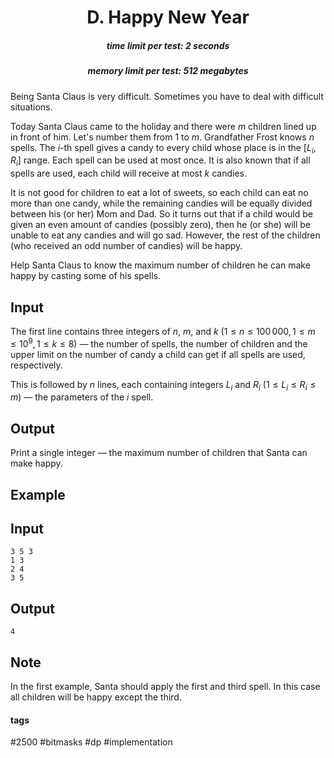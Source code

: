 <h1 style='text-align: center;'> D. Happy New Year</h1>

<h5 style='text-align: center;'>time limit per test: 2 seconds</h5>
<h5 style='text-align: center;'>memory limit per test: 512 megabytes</h5>

Being Santa Claus is very difficult. Sometimes you have to deal with difficult situations.

Today Santa Claus came to the holiday and there were $m$ children lined up in front of him. Let's number them from $1$ to $m$. Grandfather Frost knows $n$ spells. The $i$-th spell gives a candy to every child whose place is in the $[L_i, R_i]$ range. Each spell can be used at most once. It is also known that if all spells are used, each child will receive at most $k$ candies.

It is not good for children to eat a lot of sweets, so each child can eat no more than one candy, while the remaining candies will be equally divided between his (or her) Mom and Dad. So it turns out that if a child would be given an even amount of candies (possibly zero), then he (or she) will be unable to eat any candies and will go sad. However, the rest of the children (who received an odd number of candies) will be happy.

Help Santa Claus to know the maximum number of children he can make happy by casting some of his spells.

## Input

The first line contains three integers of $n$, $m$, and $k$ ($1 \leq n \leq 100\,000, 1 \leq m \leq 10^9, 1 \leq k \leq 8$) — the number of spells, the number of children and the upper limit on the number of candy a child can get if all spells are used, respectively.

This is followed by $n$ lines, each containing integers $L_i$ and $R_i$ ($1 \leq L_i \leq R_i \leq m$) — the parameters of the $i$ spell.

## Output

Print a single integer — the maximum number of children that Santa can make happy.

## Example

## Input


```
3 5 3  
1 3  
2 4  
3 5  

```
## Output


```
4  

```
## Note

In the first example, Santa should apply the first and third spell. In this case all children will be happy except the third.



#### tags 

#2500 #bitmasks #dp #implementation 